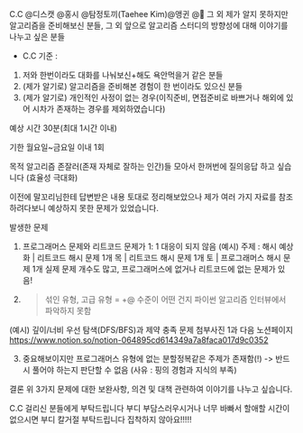 
C.C  @디스캣 @홍시  @탐정토끼(Taehee Kim)@앵귄 @🦄 
그 외 제가 알지 못하지만 알고리즘을 준비해보신 분들, 그 외 앞으로 알고리즘 스터디의 방향성에 대해 이야기를 나누고 싶은 분들

 - C.C 기준 :
 1) 저와 한번이라도 대화를 나눠보신+해도 욕안먹을거 같은 분들
 2) (제가 알기로) 알고리즘을 준비해본 경험이 한 번이라도 있으신 분들
 3) (제가 알기로) 개인적인 사정이 없는 경우(이직준비, 면접준비로 바쁘거나 해외에 있어 시차가 존재하는 경우를 제외하였습니다)

예상 시간
30분(최대 1시간 이내)

기한
월요일~금요일 이내 1회

목적
알고리즘 존잘러(존재 자체로 잘하는 인간)들 모아서 한꺼번에 질의응답 하고 싶습니다 (효율성 극대화)

이전에 말꼬리님한테 답변받은 내용 토대로 정리해보았으나 제가 여러 가지 자료를 참조 하려다보니 예상하지 못한 문제가 있었습니다.

발생한 문제
1. 프로그래머스 문제와 리트코드 문제가 1: 1 대응이 되지 않음
(예시)
주제 : 해시 
예상
화 | 리트코드 해시 문제 1개
목 | 리트코드 해시 문제 1개
토 | 프로그래머스 해시 문제 1개
실제
 문제 개수도 많고, 프로그래머스에 없거나 리트코드에 없는 문제가 있음! 

2. > 섞인 유형, 고급 유형 = +@ 수준이 어떤 건지 파이썬 알고리즘 인터뷰에서 파악하지 못함

(예시)
깊이/너비 우선 탐색(DFS/BFS)과 제약 충족 문제
첨부사진 1과 다음 노션페이지 
https://www.notion.so/notion-064895cd614349a7a8faca017d9c0352

3. 중요해보이지만 프로그래머스 유형에 없는 분할정복같은 주제가 존재함(!)
-> 반드시 풀어야 하는지 판단할 수 없음 (사유 : 핑의 경험과 지식의 부족)

결론
위 3가지 문제에 대한 보완사항, 의견 및 대책 관련하여 이야기를 나누고 싶습니다.

C.C 걸리신 분들에게 부탁드립니다
부디 부담스러우시거나 너무 바빠서 할애할 시간이 없으시면 부디 칼거절 부탁드립니다 집착하지 않아요!!!!!